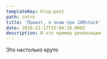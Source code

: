 ```yaml
---
templateKey: blog-post
path: intro
title: 'Привет, я знаю про JAMstack'
date: 2016-12-17T15:04:10.000Z
description: И это пример реализации
---
```

Это настолько круто
